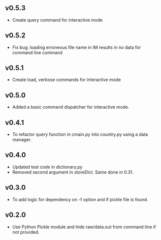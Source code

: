 ## v0.5.3

* Create query command for interactive mode

## v0.5.2

* Fix bug: loading erroneous file name in IM results in no data for command line command

## v0.5.1

* Create load, verbose commands for interactive mode

## v0.5.0

* Added a basic command dispatcher for interactive mode.

## v0.4.1

* To refactor query function in cmain.py into country.py using a data manager.

## v0.4.0

* Updated test code in dictionary.py
* Removed second argument in storeDict. Same done in 0.31.

## v0.3.0

* To add logic for dependency on -f option and if pickle file is found.

## v0.2.0

* Use Python Pickle module and hide raw/data.out from command line if not provided.